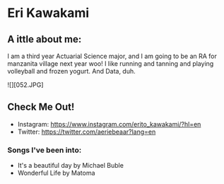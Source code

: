 # Eri Kawakami

## A ittle about me:
I am a third year Actuarial Science major, and I am going to be an RA for manzanita village next year woo! I like running and tanning and playing volleyball and frozen yogurt. And Data, duh. 

![][052.JPG]

## Check Me Out!
+ Instagram: https://www.instagram.com/erito_kawakami/?hl=en
+ Twitter: https://twitter.com/aeriebeaar?lang=en

### Songs I've been into: 
+ It's a beautiful day by Michael Buble 
+ Wonderful Life by Matoma 